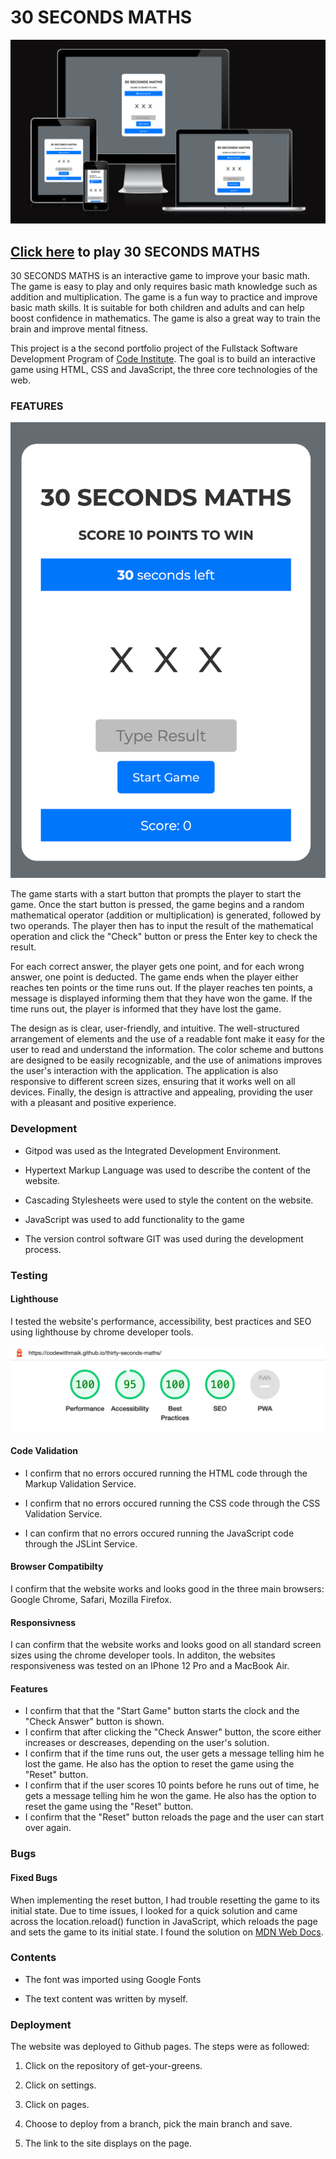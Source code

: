 # 30 SECONDS MATHS

![Am I responsive image](assets/images/thirty-seconds-maths.png)

## [Click here](https://codewithmaik.github.io/thirty-seconds-maths/) to play 30 SECONDS MATHS

30 SECONDS MATHS is an interactive game to improve your basic math. The game is easy to play and only requires basic math knowledge such as addition and multiplication. The game is a fun way to practice and improve basic math skills. It is suitable for both children and adults and can help boost confidence in mathematics. The game is also a great way to train the brain and improve mental fitness.

This project is a the second portfolio project of the Fullstack Software Development Program of [Code Institute](https://codeinstitute.net/de/). The goal is to build an interactive game using HTML, CSS and JavaScript, the three core technologies of the web.

### FEATURES

![Image of the application](assets/images/application-image.png)

The game starts with a start button that prompts the player to start the game. Once the start button is pressed, the game begins and a random mathematical operator (addition or multiplication) is generated, followed by two operands. The player then has to input the result of the mathematical operation and click the "Check" button or press the Enter key to check the result.

For each correct answer, the player gets one point, and for each wrong answer, one point is deducted. The game ends when the player either reaches ten points or the time runs out. If the player reaches ten points, a message is displayed informing them that they have won the game. If the time runs out, the player is informed that they have lost the game.

The design as is clear, user-friendly, and intuitive. The well-structured arrangement of elements and the use of a readable font make it easy for the user to read and understand the information. The color scheme and buttons are designed to be easily recognizable, and the use of animations improves the user's interaction with the application. The application is also responsive to different screen sizes, ensuring that it works well on all devices. Finally, the design is attractive and appealing, providing the user with a pleasant and positive experience.

### Development

- Gitpod was used as the Integrated Development Environment.

- Hypertext Markup Language was used to describe the content of the website.

- Cascading Stylesheets were used to style the content on the website.

- JavaScript was used to add functionality to the game

- The version control software GIT was used during the development process.

### Testing

#### Lighthouse

I tested the website's performance, accessibility, best practices and SEO using lighthouse by chrome developer tools.

![Lighthouse performance](assets/images/lighthouse.png)

#### Code Validation

- I confirm that no errors occured running the HTML code through the Markup Validation Service.

- I confirm that no errors occured running the CSS code through the CSS Validation Service.

- I can confirm that no errors occured running the JavaScript code through the JSLint Service.

#### Browser Compatibilty

I confirm that the website works and looks good in the three main browsers: Google Chrome, Safari, Mozilla Firefox.

#### Responsivness

I can confirm that the website works and looks good on all standard screen sizes using the chrome developer tools. In additon, the websites responsiveness was tested on an IPhone 12 Pro and a MacBook Air.

#### Features

- I confirm that that the "Start Game" button starts the clock and the "Check Answer" button is shown.
- I confirm that after clicking the "Check Answer" button, the score either increases or descreases, depending on the user's solution.
- I confirm that if the time runs out, the user gets a message telling him he lost the game. He also has the option to reset the game using the "Reset" button.
- I confirm that if the user scores 10 points before he runs out of time, he gets a message telling him he won the game. He also has the option to reset the game using the "Reset" button.
- I confirm that the "Reset" button reloads the page and the user can start over again.

### Bugs

#### Fixed Bugs

When implementing the reset button, I had trouble resetting the game to its initial state. Due to time issues, I looked for a quick solution and came across the location.reload() function in JavaScript, which reloads the page and sets the game to its initial state. I found the solution on [MDN Web Docs](https://developer.mozilla.org/en-US/docs/Web/API/Location/reload).

### Contents

- The font was imported using Google Fonts

- The text content was written by myself.

### Deployment

The website was deployed to Github pages. The steps were as followed:

1. Click on the repository of get-your-greens.

2. Click on settings.

3. Click on pages.

4. Choose to deploy from a branch, pick the main branch and save.

5. The link to the site displays on the page.


